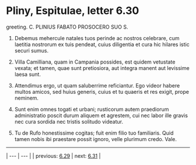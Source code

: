 # Pliny, Espitulae, letter 6.30

greeting. C. PLINIUS FABATO PROSOCERO SUO S.



1. Debemus mehercule natales tuos perinde ac nostros celebrare, cum laetitia nostrorum ex tuis pendeat, cuius diligentia et cura hic hilares istic securi sumus.



2. Villa Camilliana, quam in Campania possides, est quidem vetustate vexata; et tamen, quae sunt pretiosiora, aut integra manent aut levissime laesa sunt.



3. Attendimus ergo, ut quam saluberrime reficiantur. Ego videor habere multos amicos, sed huius generis, cuius et tu quaeris et res exigit, prope neminem.



4. Sunt enim omnes togati et urbani; rusticorum autem praediorum administratio poscit durum aliquem et agrestem, cui nec labor ille gravis nec cura sordida nec tristis solitudo videatur.



5. Tu de Rufo honestissime cogitas; fuit enim filio tuo familiaris. Quid tamen nobis ibi praestare possit ignoro, velle plurimum credo. Vale.



---

| --- | --- |
| previous: [6.29](../6.29/) | next: [6.31](../6.31/) |